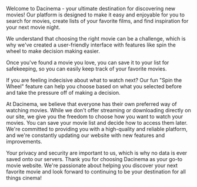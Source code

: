 Welcome to Dacinema - your ultimate destination for discovering new movies!
Our platform is designed to make it easy and enjoyable for you to search for
movies, create lists of your favorite films, and find inspiration for your
next movie night.

We understand that choosing the right movie can be a challenge, which is why
we've created a user-friendly interface with features like spin the wheel to
make decision making easier.

Once you've found a movie you love, you can save it to your list for
safekeeping, so you can easily keep track of your favorite movies.

If you are feeling indecisive about what to watch next? Our fun "Spin the
Wheel" feature can help you choose based on what you selected before and take
the pressure off of making a decision.

At Dacinema, we believe that everyone has their own preferred way of watching
movies. While we don't offer streaming or downloading directly on our site, we
give you the freedom to choose how you want to watch your movies. You can save
your movie list and decide how to access them later. We're committed to
providing you with a high-quality and reliable platform, and we're constantly
updating our website with new features and improvements.

Your privacy and security are important to us, which is why no data is ever
saved onto our servers.
Thank you for choosing Dacinema as your go-to movie website. We're passionate
about helping you discover your next favorite movie and look forward to
continuing to be your destination for all things cinema!
